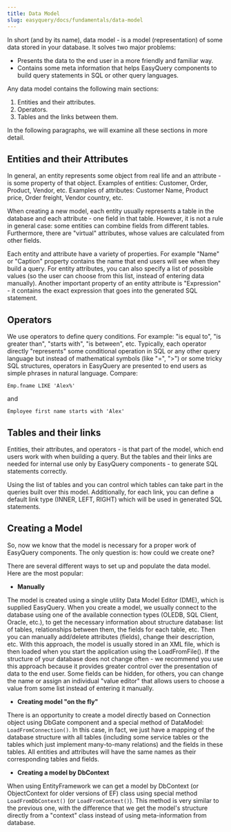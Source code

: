 ```yaml
---
title: Data Model
slug: easyquery/docs/fundamentals/data-model
---
```



In short (and by its name), data model - is a model (representation) of some data stored in your database. It solves two major problems:

* Presents the data to the end user in a more friendly and familiar way.
* Contains some meta information that helps EasyQuery components to build query statements in SQL or other query languages.

Any data model contains the following main sections:

1. Entities and their attributes.
2. Operators.
3. Tables and the links between them.

In the following paragraphs, we will examine all these sections in more detail. 

## Entities and their Attributes

In general, an entity represents some object from real life and an attribute - is some property of that object.
Examples of entities: Customer, Order, Product, Vendor, etc.
Examples of attributes: Customer Name, Product price, Order freight, Vendor country, etc.

When creating a new model, each entity usually represents a table in the database and each attribute - one field in that table.
However, it is not a rule in general case: some entities can combine fields from different tables. Furthermore, there are "virtual" attributes, whose values are calculated from other fields.

Each entity and attribute have a variety of properties. For example "Name" or "Caption" property contains the name that end users will see when they build a query.
For entity attributes, you can also specify a list of possible values (so the user can choose from this list, instead of entering data manually). Another important property of an entity attribute is "Expression" - it contains the exact expression that goes into the generated SQL statement.

## Operators

We use operators to define query conditions. For example: "is equal to", "is greater than", "starts with", "is between", etc. Typically, each operator directly "represents" some conditional operation in SQL or any other query language but instead of mathematical symbols (like "=", ">") or some tricky SQL structures, operators in EasyQuery are presented to end users as simple phrases in natural language.
Compare:

```
Emp.fname LIKE 'Alex%'
```

and

```
Employee first name starts with 'Alex'
```

## Tables and their links

Entities, their attributes, and operators - is that part of the model, which end users work with when building a query. But the tables and their links are needed for internal use only by EasyQuery components - to generate SQL statements correctly.

Using the list of tables and you can control which tables can take part in the queries built over this model.
Additionally, for each link, you can define a default link type (INNER, LEFT, RIGHT) which will be used in generated SQL statements.

## Creating a Model

So, now we know that the model is necessary for a proper work of EasyQuery components. The only question is: how could we create one?

There are several different ways to set up and populate the data model. Here are the most popular:

* **Manually**
  
The model is created using a single utility Data Model Editor (DME), which is supplied EasyQuery. When you create a model, we usually connect to the database using one of the available connection types (OLEDB, SQL Client, Oracle, etc.), to get the necessary information about structure database: list of tables, relationships between them, the fields for each table, etc. Then you can manually add/delete attributes (fields), change their description, etc.
  With this approach, the model is usually stored in an XML file, which is then loaded when you start the application using the LoadFromFile().
  If the structure of your database does not change often - we recommend you use this approach because it provides greater control over the presentation of data to the end user. Some fields can be hidden, for others, you can change the name or assign an individual "value editor" that allows users to choose a value from some list instead of entering it manually.

* **Creating model "on the fly"**
  
There is an opportunity to create a model directly based on Connection object using DbGate component and a special method of DataModel: `LoadFromConnection()`.
  In this case, in fact, we just have a mapping of the database structure with all tables (including some service tables or the tables which just implement many-to-many relations) and the fields in these tables. All entities and attributes will have the same names as their corresponding tables and fields.

* **Creating a model by DbContext**
  
When using EntityFramework we can get a model by DbContext (or ObjectContext for older versions of EF) class using special method `LoadFromDbContext()` (or `LoadFromContext()`).
This method is very similar to the previous one, with the difference that we get the model's structure directly from a "context" class instead of using meta-information from database.